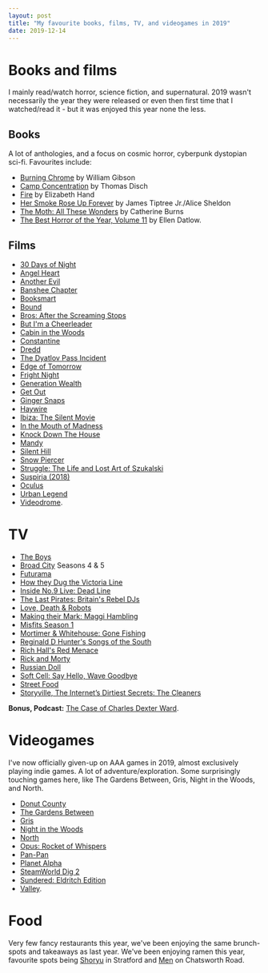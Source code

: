 ```yaml
---
layout: post
title: "My favourite books, films, TV, and videogames in 2019"
date: 2019-12-14
---
```


# Books and films

I mainly read/watch horror, science fiction, and supernatural. 2019 wasn't necessarily the year they were released or even then first time that I watched/read it - but it was enjoyed this year none the less.

## Books

A lot of anthologies, and a focus on cosmic horror, cyberpunk dystopian sci-fi. Favourites include:

- [Burning Chrome](https://www.goodreads.com/book/show/22323.Burning_Chrome) by William Gibson
- [Camp Concentration](https://www.goodreads.com/book/show/553907.Camp_Concentration?ac=1&from_search=true&qid=q6AFxQXKhB&rank=2) by Thomas Disch
- [Fire](https://www.goodreads.com/book/show/29501280-fire?ac=1&from_search=true&qid=Qawy6L0bc7&rank=1) by Elizabeth Hand
- [Her Smoke Rose Up Forever](https://www.goodreads.com/book/show/27059.Her_Smoke_Rose_Up_Forever) by James Tiptree Jr./Alice Sheldon
- [The Moth: All These Wonders](https://www.goodreads.com/book/show/33789669-the-moth---all-these-wonders?ac=1&from_search=true&qid=1PpU6US0s2&rank=2) by Catherine Burns
- [The Best Horror of the Year, Volume 11](https://www.goodreads.com/book/show/42249941-the-best-horror-of-the-year-volume-11?from_search=true&qid=l23DqkVirc&rank=1) by Ellen Datlow.

## Films

- [30 Days of Night](https://www.imdb.com/title/tt0389722/?ref_=nv_sr_srsg_0)
- [Angel Heart](https://www.imdb.com/title/tt0092563/)
- [Another Evil](https://www.imdb.com/title/tt4185566/?ref_=fn_al_tt_1)
- [Banshee Chapter](https://www.imdb.com/title/tt2011276/?ref_=nv_sr_srsg_0)
- [Booksmart](https://www.imdb.com/title/tt1489887/?ref_=nv_sr_srsg_0)
- [Bound](https://www.imdb.com/title/tt0115736/?ref_=nv_sr_srsg_0)
- [Bros: After the Screaming Stops](https://www.imdb.com/title/tt7068942/?ref_=nv_sr_srsg_0)
- [But I'm a Cheerleader](https://www.imdb.com/title/tt0179116/?ref_=nv_sr_srsg_0)
- [Cabin in the Woods](https://www.imdb.com/title/tt1259521/?ref_=nv_sr_srsg_0)
- [Constantine](https://www.imdb.com/title/tt0360486/?ref_=nv_sr_srsg_0)
- [Dredd](https://www.imdb.com/title/tt1343727/?ref_=nv_sr_srsg_0)
- [The Dyatlov Pass Incident](https://www.imdb.com/title/tt1905040/?ref_=nv_sr_srsg_0)
- [Edge of Tomorrow](https://www.imdb.com/title/tt1631867/?ref_=nv_sr_srsg_0)
- [Fright Night](https://www.imdb.com/title/tt0089175/?ref_=nv_sr_srsg_0)
- [Generation Wealth](https://www.imdb.com/title/tt5268348/?ref_=nv_sr_srsg_0)
- [Get Out](https://www.imdb.com/title/tt5052448/?ref_=nv_sr_srsg_0)
- [Ginger Snaps](https://www.imdb.com/title/tt0210070/?ref_=nv_sr_srsg_0)
- [Haywire](https://www.imdb.com/title/tt1506999/?ref_=nv_sr_srsg_0)
- [Ibiza: The Silent Movie](https://www.imdb.com/title/tt5788598/?ref_=nv_sr_srsg_0)
- [In the Mouth of Madness](https://www.imdb.com/title/tt0113409/?ref_=nv_sr_srsg_0)
- [Knock Down The House](https://www.imdb.com/title/tt9358052/?ref_=nv_sr_srsg_0)
- [Mandy](https://www.imdb.com/title/tt6998518/?ref_=nv_sr_srsg_3)
- [Silent Hill](https://www.imdb.com/title/tt0384537/?ref_=nv_sr_srsg_0)
- [Snow Piercer](https://www.imdb.com/title/tt1706620/?ref_=nv_sr_srsg_0)
- [Struggle: The Life and Lost Art of Szukalski](https://www.imdb.com/title/tt9316022/?ref_=nv_sr_srsg_0)
- [Suspiria (2018)](https://www.imdb.com/title/tt1034415/?ref_=nv_sr_srsg_0)
- [Oculus](https://www.imdb.com/title/tt2388715/?ref_=nv_sr_srsg_0)
- [Urban Legend](https://www.imdb.com/title/tt0146336/?ref_=nv_sr_srsg_0)
- [Videodrome](https://www.imdb.com/title/tt0086541/?ref_=nv_sr_srsg_0).

# TV

- [The Boys](https://www.imdb.com/title/tt1190634/?ref_=nv_sr_srsg_0)
- [Broad City](https://www.imdb.com/title/tt2578560/?ref_=nv_sr_srsg_0) Seasons 4 & 5
- [Futurama](https://www.imdb.com/title/tt0149460/?ref_=nv_sr_srsg_0)
- [How they Dug the Victoria Line](https://www.bbc.co.uk/programmes/p00sc29t)
- [Inside No.9 Live: Dead Line](https://www.imdb.com/title/tt7976574/?ref_=ttep_ep1)
- [The Last Pirates: Britain's Rebel DJs](https://www.bbc.co.uk/programmes/b096k6g1)
- [Love, Death & Robots](https://www.imdb.com/title/tt9561862/?ref_=nv_sr_srsg_0)
- [Making their Mark: Maggi Hambling](https://www.bbc.co.uk/programmes/p02t7k03)
- [Misfits Season 1](https://www.imdb.com/title/tt1548850/episodes?season=1&ref_=tt_eps_sn_1)
- [Mortimer & Whitehouse: Gone Fishing](https://www.imdb.com/title/tt8641686/?ref_=nv_sr_srsg_0)
- [Reginald D Hunter's Songs of the South](https://www.bbc.co.uk/programmes/p02j93lq)
- [Rich Hall's Red Menace](https://www.bbc.co.uk/programmes/m000b1gw)
- [Rick and Morty](https://www.imdb.com/title/tt2861424/?ref_=nv_sr_srsg_0)
- [Russian Doll](https://www.imdb.com/title/tt7520794/?ref_=nv_sr_srsg_0)
- [Soft Cell: Say Hello, Wave Goodbye](https://www.bbc.co.uk/programmes/m0002tc3)
- [Street Food](https://www.imdb.com/title/tt10050778/?ref_=nv_sr_srsg_0)
- [Storyville, The Internet’s Dirtiest Secrets: The Cleaners](https://www.bbc.co.uk/programmes/m0003f2f)

**Bonus, Podcast:** [The Case of Charles Dexter Ward](https://www.bbc.co.uk/programmes/p06spb8w/episodes/downloads).

# Videogames

I've now officially given-up on AAA games in 2019, almost exclusively playing indie games. A lot of adventure/exploration. Some surprisingly touching games here, like The Gardens Between, Gris, Night in the Woods, and North.

- [Donut County](https://uk.ign.com/games/donut-county)
- [The Gardens Between](https://uk.ign.com/games/the-gardens-between)
- [Gris](https://uk.ign.com/games/gris)
- [Night in the Woods](https://uk.ign.com/games/night-in-the-woods)
- [North](https://uk.ign.com/games/north)
- [Opus: Rocket of Whispers](https://uk.ign.com/games/opus-rocket-of-whispers)
- [Pan-Pan](http://www.nintendolife.com/reviews/switch-eshop/pan-pan)
- [Planet Alpha](https://uk.ign.com/games/planet-alpha)
- [SteamWorld Dig 2](https://uk.ign.com/games/steamworld-dig-2)
- [Sundered: Eldritch Edition](https://uk.ign.com/games/sundered)
- [Valley](https://uk.ign.com/games/valley).

# Food

Very few fancy restaurants this year, we've been enjoying the same brunch-spots and takeaways as last year. We've been enjoying ramen this year, favourite spots being [Shoryu](https://www.shoryuramen.com/stores/77-westfield-stratford) in Stratford and [Men](http://www.menhackney.com/) on Chatsworth Road.
